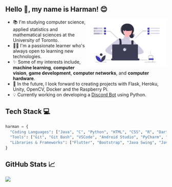 ## Hello :wave:, my name is Harman! :blush:

<img align="right" alt="Women Coding" width="250" height="150" src="coding.png"> 

- 📚 I'm studying computer science, applied statistics and mathematical sciences at the University of Toronto.
- :woman_student: I'm a passionate learner who's always open to learning new technologies.
- ✨ Some of my interests include, <b>machine learning</b>, <b>computer vision</b>, <b>game development</b>, <b>computer networks</b>, and <b>computer hardware</b>.
- 📆 In the future, I look forward to creating projects with Flask, Heroku, Unity, OpenCV, Docker and the Raspberry Pi.
- 💡 Currently working on developing a <a href="https://github.com/harman-khehara/Shenron-Discord-Bot">Discord Bot</a> using Python.

## Tech Stack 💻

```python
harman = {
  "Coding Languages": ["Java", "C", "Python", "HTML", "CSS", "R", "Dart", "Assembly"],
  "Tools": ["Git", "Git Bash", "VSCode", "Android Studio", "PyCharm", "Eclipse", "Linux"],
  "Libraries & Frameworks": ["Flutter", "Bootstrap", "Java Swing", "JavaFX"]
}
```
## GitHub Stats 📈

<p>
<a href="https://github-readme-stats.vercel.app/api/top-langs/?username=harman-khehara&title_color=3f39bd&theme=default&hide=Shell,Swift,Kotlin,Objective-C&langs_count=8&layout=compact&card_width=275">
  <img align="left" src="https://github-readme-stats.vercel.app/api/top-langs/?username=harman-khehara&title_color=3f39bd&theme=default&hide=Shell,Swift,Kotlin,Objective-C&langs_count=8&layout=compact&card_width=400">
</a>







